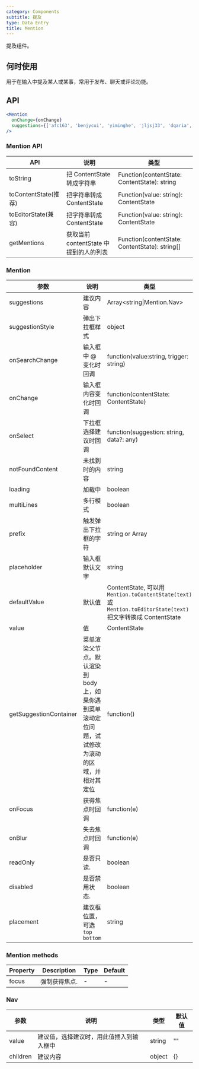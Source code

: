 ```yaml
---
category: Components
subtitle: 提及
type: Data Entry
title: Mention
---
```


提及组件。

## 何时使用

用于在输入中提及某人或某事，常用于发布、聊天或评论功能。

## API

```jsx
<Mention
  onChange={onChange}
  suggestions={['afc163', 'benjycui', 'yiminghe', 'jljsj33', 'dqaria', 'RaoHai']}
/>
```

### Mention API

| API     | 说明           | 类型     |
|----------|---------------|----------|
| toString    | 把 ContentState 转成字符串 | Function(contentState: ContentState): string |
| toContentState(推荐)    | 把字符串转成 ContentState | Function(value: string): ContentState |
| toEditorState(兼容)    | 把字符串转成 ContentState | Function(value: string): ContentState |
| getMentions    | 获取当前 contentState 中提到的人的列表 | Function(contentState: ContentState): string[] |

### Mention

| 参数     | 说明           | 类型     | 默认值       |
|----------|---------------|----------|--------------|
| suggestions    | 建议内容 | Array<string\|Mention.Nav> | [] |
| suggestionStyle | 弹出下拉框样式 | object | {} |
| onSearchChange | 输入框中 @ 变化时回调 | function(value:string, trigger: string) | [] |
| onChange | 输入框内容变化时回调 | function(contentState: ContentState) | null |
| onSelect | 下拉框选择建议时回调 | function(suggestion: string, data?: any) | null |
| notFoundContent| 未找到时的内容 | string | '无匹配结果，轻敲空格完成输入' |
| loading | 加载中 | boolean | false |
| multiLines | 多行模式 | boolean | false |
| prefix | 触发弹出下拉框的字符 | string or Array<string> | '@' |
| placeholder | 输入框默认文字 | string | null |
| defaultValue | 默认值 | ContentState, 可以用 `Mention.toContentState(text)` 或 `Mention.toEditorState(text)`  把文字转换成 ContentState | null |
| value | 值 | ContentState | null |
| getSuggestionContainer | 菜单渲染父节点。默认渲染到 body 上，如果你遇到菜单滚动定位问题，试试修改为滚动的区域，并相对其定位| function() | () => document.body |
| onFocus | 获得焦点时回调 |  function(e) | null |
| onBlur | 失去焦点时回调 | function(e) | null |
| readOnly | 是否只读. | boolean | false |
| disabled | 是否禁用状态. | boolean | false |
| placement | 建议框位置，可选 `top` `bottom` | string | 'bottom' |

### Mention methods

| Property     | Description          | Type     | Default       |
|----------|---------------|----------|--------------|
| focus | 强制获得焦点. |  - | - |

### Nav

| 参数     | 说明           | 类型     | 默认值       |
|----------|---------------|----------|--------------|
| value    | 建议值，选择建议时，用此值插入到输入框中 | string | "" |
| children | 建议内容 | object | {} |
